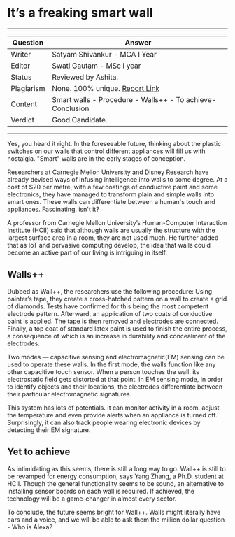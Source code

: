 # It’s a freaking smart wall

---

| Question   | Answer                                                                   |
| ---------- | ------------------------------------------------------------------------ |
| Writer     | Satyam Shivankur - MCA I Year                                            |
| Editor     | Swati Gautam - MSc I year                                                |
| Status     | Reviewed by Ashita.                                                      |
| Plagiarism | None. 100% unique. [Report Link](./plag-reports/plag-smart-walls-v1.pdf) |
| Content    | Smart walls - Procedure - Walls++ - To achieve-Conclusion                |
| Verdict    | Good Candidate.                                                          |

---

Yes, you heard it right. In the foreseeable future, thinking about the plastic switches on our walls that control different appliances will fill us with nostalgia. "Smart" walls are in the early stages of conception. 

Researchers at Carnegie Mellon University and Disney Research have already devised ways of infusing intelligence into walls to some degree. At a cost of $20 per metre, with a few coatings of conductive paint and some electronics, they have managed to transform plain and simple walls into smart ones. These walls can differentiate between a human's touch and appliances. Fascinating, isn't it?

A professor from Carnegie Mellon University’s Human-Computer Interaction Institute (HCII) said that although walls are usually the structure with the largest surface area in a room, they are not used much. He further added that as IoT and pervasive computing develop, the idea that walls could become an active part of our living is intriguing in itself.

## Walls++
Dubbed as Wall++, the researchers use the following procedure: Using painter’s tape, they create a cross-hatched pattern on a wall to create a grid of diamonds. Tests have confirmed for this being the most competent electrode pattern. Afterward, an application of two coats of conductive paint is applied. The tape is then removed and electrodes are connected. Finally,  a top coat of standard latex paint is used to finish the entire process, a consequence of which is an increase in durability and concealment of the electrodes.

Two modes — capacitive sensing and electromagnetic(EM) sensing can be used to operate these walls. In the first mode, the walls function like any other capacitive touch sensor. When a person touches the wall, its electrostatic field gets distorted at that point. In EM sensing mode, in order to identify objects and their locations, the electrodes differentiate between their particular electromagnetic signatures.

This system has lots of potentials. It can monitor activity in a room, adjust the temperature and even provide alerts when an appliance is turned off. Surprisingly, it can also track people wearing electronic devices by detecting their EM signature.

## Yet to achieve
As intimidating as this seems, there is still a long way to go. Wall++ is still to be revamped for energy consumption, says Yang Zhang, a Ph.D. student at HCII. Though the general functionality seems to be sound, an alternative to installing sensor boards on each wall is required. If achieved, the technology will be a game-changer in almost every sector.

To conclude, the future seems bright for Wall++. Walls might literally have ears and a voice, and we will be able to ask them the million dollar question - Who is Alexa?
